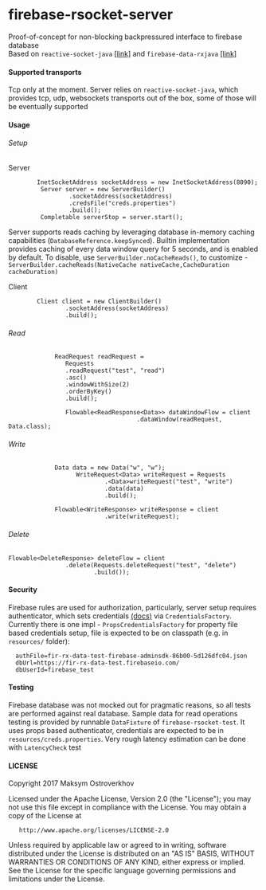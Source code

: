 # firebase-rsocket-server

Proof-of-concept for non-blocking backpressured interface to firebase database    
Based on `reactive-socket-java` [[link]](https://github.com/ReactiveSocket/reactivesocket-java) and `firebase-data-rxjava` [[link]](https://github.com/mostroverkhov/firebase-data-rxjava)    
#### Supported transports   
Tcp only at the moment. Server relies on `reactive-socket-java`, which provides
tcp, udp, websockets transports out of the box, some of those will be eventually 
supported   

#### Usage
###### Setup
Server
```
        InetSocketAddress socketAddress = new InetSocketAddress(8090);
         Server server = new ServerBuilder()
                 .socketAddress(socketAddress)
                 .credsFile("creds.properties")
                 .build();
         Completable serverStop = server.start();
```

Server supports reads caching by leveraging database in-memory caching capabilities (`DatabaseReference.keepSynced`).
Builtin implementation provides caching of every data window query for
5 seconds, and is enabled by default. To disable, use `ServerBuilder.noCacheReads()`, to customize - 
`ServerBuilder.cacheReads(NativeCache nativeCache,CacheDuration cacheDuration)`

Client
```
        Client client = new ClientBuilder()
                .socketAddress(socketAddress)
                .build();  
```
###### Read
 
 ```
              ReadRequest readRequest =
                 Requests
                 .readRequest("test", "read")
                 .asc()
                 .windowWithSize(2)
                 .orderByKey()
                 .build();
                 
                 Flowable<ReadResponse<Data>> dataWindowFlow = client
                                     .dataWindow(readRequest, Data.class);
 ```
###### Write
```
             Data data = new Data("w", "w");
                   WriteRequest<Data> writeRequest = Requests
                           .<Data>writeRequest("test", "write")
                           .data(data)
                           .build();
           
             Flowable<WriteResponse> writeResponse = client
                           .write(writeRequest);
 ```
 ###### Delete
 ```
 Flowable<DeleteResponse> deleteFlow = client
                 .delete(Requests.deleteRequest("test", "delete")
                         .build());
 ```
#### Security
Firebase rules are used for authorization, particularly, server setup requires authenticator, which
sets credentials [(docs)](https://firebase.google.com/docs/database/admin/start) via `CredentialsFactory`.
 Currently there is one impl - `PropsCredentialsFactory` for property file based credentials setup, file is
 expected to be on classpath (e.g. in `resources/` folder):
 ```
   authFile=fir-rx-data-test-firebase-adminsdk-86b00-5d126dfc04.json
   dbUrl=https://fir-rx-data-test.firebaseio.com/
   dbUserId=firebase_test 
 ```
#### Testing
Firebase database was not mocked out for pragmatic reasons, so all tests are performed against
 real database. Sample data for read operations testing is provided by runnable `DataFixture` of `firebase-rsocket-test`. It uses props based authenticator,
 credentials are expected to be in `resources/creds.properties`. Very rough latency estimation can be done with
 `LatencyCheck` test
   
#### LICENSE
Copyright 2017 Maksym Ostroverkhov

   Licensed under the Apache License, Version 2.0 (the "License");
   you may not use this file except in compliance with the License.
   You may obtain a copy of the License at

       http://www.apache.org/licenses/LICENSE-2.0

   Unless required by applicable law or agreed to in writing, software
   distributed under the License is distributed on an "AS IS" BASIS,
   WITHOUT WARRANTIES OR CONDITIONS OF ANY KIND, either express or implied.
   See the License for the specific language governing permissions and
   limitations under the License.

